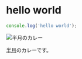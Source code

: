 # hello world

```javascript
console.log('hello world');
```

![半月のカレー](/blogs/hello-world/hangetsu_curry.jpg "サンプル")

[半月](https://tabelog.com/tokyo/A1304/A130401/13211678/)のカレーです。

